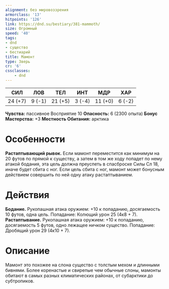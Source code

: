 ```yaml
---
alignment: без мировоззрения
armorclass: '13'
hitpoints: '126'
link: https://dnd.su/bestiary/381-mammoth/
size: Огромный
speed: '40'
tags:
- dnd
- существо
- бестиарий
title: Мамонт
type: Зверь
cr: '6'
cssclasses:
    - dnd
---
```



| СИЛ | ЛОВ | ТЕЛ | ИНТ | МДР | ХАР |
|---|---|---|---|---|---|
| 24 (+7) | 9 (-1) | 21 (+5) | 3 (-4) | 11 (+0) | 6 (-2) |
**Чувства:** пассивное Восприятие 10
**Опасность:** 6 (2300 опыта)
**Бонус Мастерства:** +3
**Местность Обитания:** арктика


# Особенности
**Растаптывающий рывок.** Если мамонт переместится как минимум на 20 футов по прямой к существу, а затем в том же ходу попадет по нему атакой бодания, эта цель должна преуспеть в спасброске Силы Сл 18, иначе будет сбита с ног. Если цель сбита с ног, мамонт может бонусным действием совершить по ней одну атаку растаптыванием.


# Действия
**Бодание.** Рукопашная атака оружием: +10 к попаданию, досягаемость 10 футов, одна цель. Попадание: Колющий урон 25 (4к8 + 7).
**Растаптывание.** Рукопашная атака оружием: +10 к попаданию, досягаемость 5 футов, одно лежащее ничком существо. Попадание: Дробящий урон 29 (4к10 + 7).


# Описание
Мамонт это похожее на слона существо с толстым мехом и длинными бивнями. Более коренастые и свирепые чем обычные слоны, мамонты обитают в самых разных климатических районах, от субарктики до субтропиков.